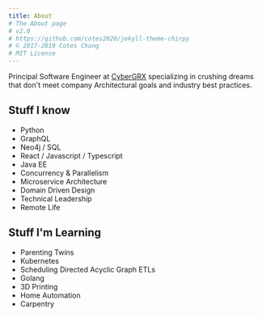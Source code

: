 ```yaml
---
title: About
# The About page
# v2.0
# https://github.com/cotes2020/jekyll-theme-chirpy
# © 2017-2019 Cotes Chung
# MIT License
---
```


Principal Software Engineer at [CyberGRX](https://www.cybergrx.com) specializing in crushing dreams that don't meet company Architectural goals and industry best practices.

## Stuff I know

- Python
- GraphQL
- Neo4j / SQL
- React / Javascript / Typescript
- Java EE
- Concurrency & Parallelism
- Microservice Architecture
- Domain Driven Design
- Technical Leadership
- Remote Life

## Stuff I'm Learning

- Parenting Twins
- Kubernetes
- Scheduling Directed Acyclic Graph ETLs
- Golang
- 3D Printing
- Home Automation
- Carpentry
